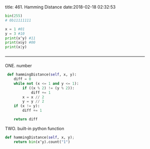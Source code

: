 title: 461. Hamming Distance
date:2018-02-18 02:32:53

```python
bin(255)
# 0b11111111

x = 1 #01
y = 3 #10
print(x^y) #11
print(x&y) #00
print(x|y) 
```
—————————————————————————————————

ONE. number
```python
 def hammingDistance(self, x, y):
    diff = 0
    while not (x <= 1 and y <= 1):
        if ((x % 2) != (y % 2)):
            diff += 1
        x = x // 2
        y = y // 2
    if (x != y):
        diff += 1  

    return diff
```

TWO. built-in python function
```python
def hammingDistance(self, x, y);
    return bin(x^y).count("1")
```

